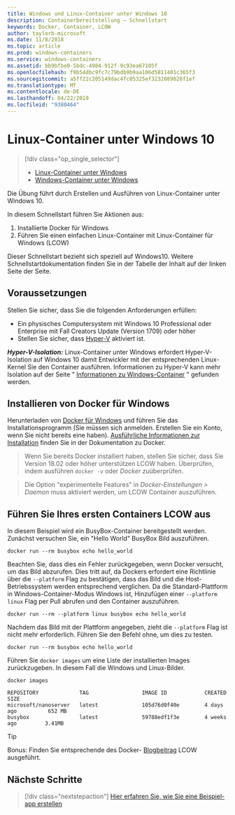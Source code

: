 ```yaml
---
title: Windows und Linux-Container unter Windows 10
description: Containerbereitstellung – Schnellstart
keywords: Docker, Container, LCOW
author: taylorb-microsoft
ms.date: 11/8/2018
ms.topic: article
ms.prod: windows-containers
ms.service: windows-containers
ms.assetid: bb9bfbe0-5bdc-4984-912f-9c93ea67105f
ms.openlocfilehash: f9b54dbc9fc7c79bdb9b9aa106d5811401c365f3
ms.sourcegitcommit: a5ff22c205149dac4fc05325ef3232089826f1ef
ms.translationtype: MT
ms.contentlocale: de-DE
ms.lasthandoff: 04/22/2019
ms.locfileid: "9380464"
---
```

# <a name="linux-containers-on-windows-10"></a>Linux-Container unter Windows 10

> [!div class="op_single_selector"]
> - [Linux-Container unter Windows](quick-start-windows-10-linux.md)
> - [Windows-Container unter Windows](quick-start-windows-10.md)

Die Übung führt durch Erstellen und Ausführen von Linux-Container unter Windows 10.

In diesem Schnellstart führen Sie Aktionen aus:

1. Installierte Docker für Windows
2. Führen Sie einen einfachen Linux-Container mit Linux-Container für Windows (LCOW)

Dieser Schnellstart bezieht sich speziell auf Windows10. Weitere Schnellstartdokumentation finden Sie in der Tabelle der Inhalt auf der linken Seite der Seite.

## <a name="prerequisites"></a>Voraussetzungen

Stellen Sie sicher, dass Sie die folgenden Anforderungen erfüllen:
- Ein physisches Computersystem mit Windows 10 Professional oder Enterprise mit Fall Creators Update (Version 1709) oder höher
- Stellen Sie sicher, dass [Hyper-V](https://docs.microsoft.com/en-us/virtualization/hyper-v-on-windows/reference/hyper-v-requirements) aktiviert ist.

***Hyper-V-Isolation:*** Linux-Container unter Windows erfordert Hyper-V-Isolation auf Windows 10 damit Entwickler mit der entsprechenden Linux-Kernel Sie den Container ausführen. Informationen zu Hyper-V kann mehr Isolation auf der Seite " [Informationen zu Windows-Container](../about/index.md) " gefunden werden.

## <a name="install-docker-for-windows"></a>Installieren von Docker für Windows

Herunterladen von [Docker für Windows](https://store.docker.com/editions/community/docker-ce-desktop-windows) und führen Sie das Installationsprogramm (Sie müssen sich anmelden. Erstellen Sie ein Konto, wenn Sie nicht bereits eine haben). [Ausführliche Informationen zur Installation](https://docs.docker.com/docker-for-windows/install) finden Sie in der Dokumentation zu Docker.

> Wenn Sie bereits Docker installiert haben, stellen Sie sicher, dass Sie Version 18.02 oder höher unterstützen LCOW haben. Überprüfen, indem ausführen `docker -v` oder *Docker zu*überprüfen.

> Die Option "experimentelle Features" in *Docker-Einstellungen > Daemon* muss aktiviert werden, um LCOW Container auszuführen.

## <a name="run-your-first-lcow-container"></a>Führen Sie Ihres ersten Containers LCOW aus

In diesem Beispiel wird ein BusyBox-Container bereitgestellt werden. Zunächst versuchen Sie, ein "Hello World" BusyBox Bild auszuführen.

```console
docker run --rm busybox echo hello_world
```

Beachten Sie, dass dies ein Fehler zurückgegeben, wenn Docker versucht, um das Bild abzurufen. Dies tritt auf, da Dockers erfordert eine Richtlinie über die `--platform` Flag zu bestätigen, dass das Bild und die Host-Betriebssystem werden entsprechend verglichen. Da die Standard-Plattform in Windows-Container-Modus Windows ist, Hinzufügen einer `--platform linux` Flag per Pull abrufen und den Container auszuführen.

```console
docker run --rm --platform linux busybox echo hello_world
```

Nachdem das Bild mit der Plattform angegeben, zieht die `--platform` Flag ist nicht mehr erforderlich. Führen Sie den Befehl ohne, um dies zu testen.

```console
docker run --rm busybox echo hello_world
```

Führen Sie `docker images` um eine Liste der installierten Images zurückzugeben. In diesem Fall die Windows und Linux-Bilder.

```console
docker images

REPOSITORY             TAG                 IMAGE ID            CREATED             SIZE
microsoft/nanoserver   latest              105d76d0f40e        4 days ago          652 MB
busybox                latest              59788edf1f3e        4 weeks ago         3.41MB
```

> [!TIP]
> Bonus: Finden Sie entsprechende des Docker- [Blogbeitrag](https://blog.docker.com/2018/02/docker-for-windows-18-02-with-windows-10-fall-creators-update/) LCOW ausgeführt.

## <a name="next-steps"></a>Nächste Schritte

> [!div class="nextstepaction"]
> [Hier erfahren Sie, wie Sie eine Beispiel-app erstellen](./building-sample-app.md)